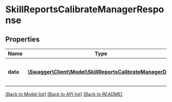 # SkillReportsCalibrateManagerResponse

## Properties
Name | Type | Description | Notes
------------ | ------------- | ------------- | -------------
**data** | [**\Swagger\Client\Model\SkillReportsCalibrateManagerData**](SkillReportsCalibrateManagerData.md) | Response operation success or failure | 

[[Back to Model list]](../README.md#documentation-for-models) [[Back to API list]](../README.md#documentation-for-api-endpoints) [[Back to README]](../README.md)


